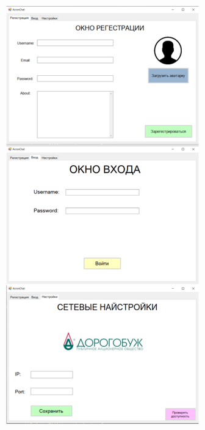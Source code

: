 <p align="center">
	<img src="./media/Screenshot_1.png">
	<img src="./media/Screenshot_2.png">
	<img src="./media/Screenshot_3.png">
</p

